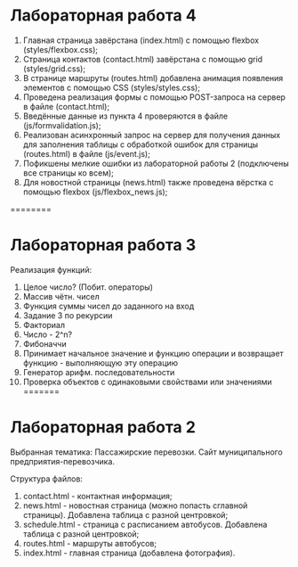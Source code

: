 # Лабораторная работа 4

1) Главная страница завёрстана (index.html) с помощью flexbox (styles/flexbox.css);
2) Страница контактов (contact.html) завёрстана с помощью grid (styles/grid.css);
3) В странице маршруты (routes.html) добавлена анимация появления элементов с помощью CSS (styles/styles.css);
4) Проведена реализация формы с помощью POST-запроса на сервер в файле (contact.html);
5) Введённые данные из пункта 4 проверяются в файле (js/formvalidation.js);
6) Реализован асинхронный запрос на сервер для получения данных для заполнения таблицы с обработкой ошибок для страницы (routes.html) в файле (js/event.js);
7) Пофикшены мелкие ошибки из лабораторной работы 2 (подключены все страницы ко всем);
8) Для новостной страницы (news.html) также проведена вёрстка с помощью flexbox (js/flexbox_news.js);

========
# Лабораторная работа 3

Реализация функций:
1) Целое число? (Побит. операторы)
2) Массив чётн. чисел
3) Функция суммы чисел до заданного на вход
4) Задание 3 по рекурсии
5) Факториал
6) Число - 2^n?
7) Фибоначчи
8) Принимает начальное значение и функцию операции и возвращает функцию - выполняющую эту операцию
9) Генератор арифм. последовательности
10) Проверка объектов с одинаковыми свойствами или значениями
=======
# Лабораторная работа 2

Выбранная тематика: Пассажирские перевозки. Сайт муниципального предприятия-перевозчика. 

Структура файлов: 
1) contact.html - контактная информация;
2) news.html - новостная страница (можно попасть сглавной страницы). Добавлена таблица с разной центровкой;
3) schedule.html - страница с расписанием автобусов. Добавлена таблица с разной центровкой;
4) routes.html - маршруты автобусов;
5) index.html - главная страница (добавлена фотография).


